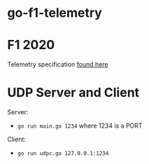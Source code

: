 # go-f1-telemetry

# F1 2020

Telemetry specification [found here](https://forums.codemasters.com/topic/54423-f1%C2%AE-2020-udp-specification/)

# UDP Server and Client

Server:

* `go run main.go 1234` where 1234 is a PORT

Client:

* `go run udpc.go 127.0.0.1:1234`